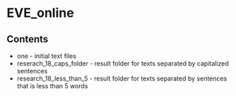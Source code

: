 # EVE_online

## Contents
* one - initial text files
* reserach_18_caps_folder - result folder for texts separated by capitalized sentences
* research_18_less_than_5 - result folder for texts separated by sentences that is less than 5 words 
